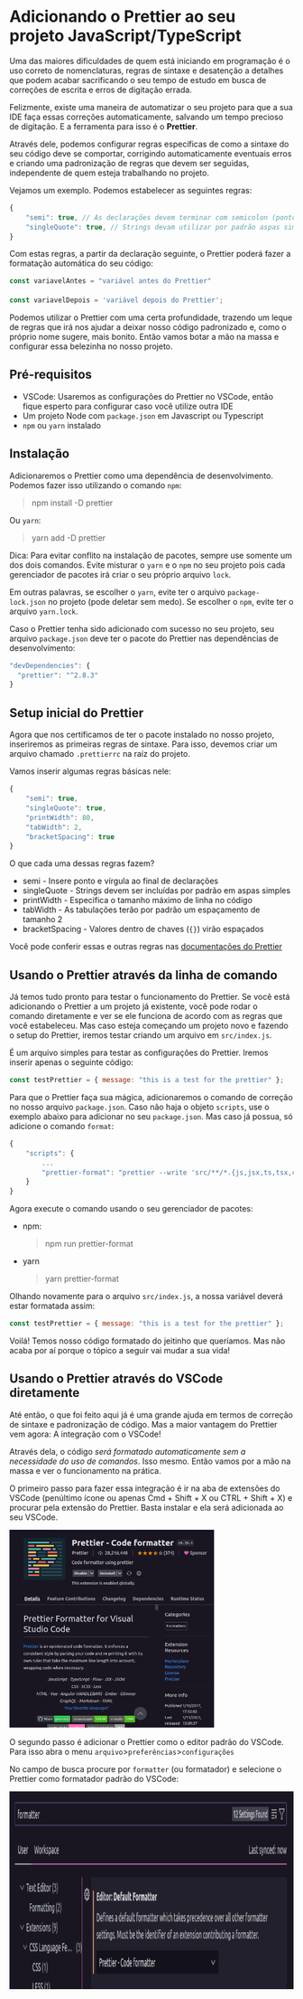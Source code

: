 # Adicionando o Prettier ao seu projeto JavaScript/TypeScript

Uma das maiores dificuldades de quem está iniciando em programação é o uso correto de nomenclaturas, regras de sintaxe e desatenção a detalhes que podem acabar sacrificando o seu tempo de estudo em busca de correções de escrita e erros de digitação errada.

Felizmente, existe uma maneira de automatizar o seu projeto para que a sua IDE faça essas correções automaticamente, salvando um tempo precioso de digitação. E a ferramenta para isso é o **Prettier**.

Através dele, podemos configurar regras específicas de como a sintaxe do seu código deve se comportar, corrigindo automaticamente eventuais erros e criando uma padronização de regras que devem ser seguidas, independente de quem esteja trabalhando no projeto.

Vejamos um exemplo. Podemos estabelecer as seguintes regras:

```Javascript
{
    "semi": true, // As declarações devem terminar com semicolon (ponto e vírgula ;)
    "singleQuote": true, // Strings devam utilizar por padrão aspas simples
}
```

Com estas regras, a partir da declaração seguinte, o Prettier poderá fazer a formatação automática do seu código:

```Javascript
const variavelAntes = "variável antes do Prettier"

const variavelDepois = 'variável depois do Prettier';

```

Podemos utilizar o Prettier com uma certa profundidade, trazendo um leque de regras que irá nos ajudar a deixar nosso código padronizado e, como o próprio nome sugere, mais bonito. Então vamos botar a mão na massa e configurar essa belezinha no nosso projeto.

## Pré-requisitos

- VSCode: Usaremos as configurações do Prettier no VSCode, então fique esperto para configurar caso você utilize outra IDE
- Um projeto Node com `package.json` em Javascript ou Typescript
- `npm` ou `yarn` instalado

## Instalação

Adicionaremos o Prettier como uma dependência de desenvolvimento. Podemos fazer isso utilizando o comando `npm`:

> npm install -D prettier

Ou `yarn`:

> yarn add -D prettier

Dica: Para evitar conflito na instalação de pacotes, sempre use somente um dos dois comandos. Evite misturar o `yarn` e o `npm` no seu projeto pois cada gerenciador de pacotes irá criar o seu próprio arquivo `lock`.

Em outras palavras, se escolher o `yarn`, evite ter o arquivo `package-lock.json` no projeto (pode deletar sem medo). Se escolher o `npm`, evite ter o arquivo `yarn.lock`.

Caso o Prettier tenha sido adicionado com sucesso no seu projeto, seu arquivo `package.json` deve ter o pacote do Prettier nas dependências de desenvolvimento:

```javascript
"devDependencies": {
  "prettier": "^2.8.3"
}
```

## Setup inicial do Prettier

Agora que nos certificamos de ter o pacote instalado no nosso projeto, inseriremos as primeiras regras de sintaxe. Para isso, devemos criar um arquivo chamado `.prettierrc` na raíz do projeto.

Vamos inserir algumas regras básicas nele:

```javascript
{
    "semi": true,
    "singleQuote": true,
    "printWidth": 80,
    "tabWidth": 2,
    "bracketSpacing": true
}
```

O que cada uma dessas regras fazem?

- semi - Insere ponto e vírgula ao final de declarações
- singleQuote - Strings devem ser incluídas por padrão em aspas simples
- printWidth - Especifica o tamanho máximo de linha no código
- tabWidth - As tabulações terão por padrão um espaçamento de tamanho 2
- bracketSpacing - Valores dentro de chaves (`{}`) virão espaçados

Você pode conferir essas e outras regras nas [documentações do Prettier](https://prettier.io/docs/en/index.html)

## Usando o Prettier através da linha de comando

Já temos tudo pronto para testar o funcionamento do Prettier. Se você está adicionando o Prettier a um projeto já existente, você pode rodar o comando diretamente e ver se ele funciona de acordo com as regras que você estabeleceu. Mas caso esteja começando um projeto novo e fazendo o setup do Prettier, iremos testar criando um arquivo em `src/index.js`.

É um arquivo simples para testar as configurações do Prettier. Iremos inserir apenas o seguinte código:

```javascript
const testPrettier = { message: "this is a test for the prettier" };
```

Para que o Prettier faça sua mágica, adicionaremos o comando de correção no nosso arquivo `package.json`. Caso não haja o objeto `scripts`, use o exemplo abaixo para adicionar no seu `package.json`. Mas caso já possua, só adicione o comando `format`:

```javascript
{
    "scripts": {
        ...
        "prettier-format": "prettier --write 'src/**/*.{js,jsx,ts,tsx,css,json}' --config ./.prettierrc"
    }
}
```

Agora execute o comando usando o seu gerenciador de pacotes:

- npm:

  > npm run prettier-format

- yarn
  > yarn prettier-format

Olhando novamente para o arquivo `src/index.js`, a nossa variável deverá estar formatada assim:

```javascript
const testPrettier = { message: "this is a test for the prettier" };
```

Voilá! Temos nosso código formatado do jeitinho que queríamos. Mas não acaba por aí porque o tópico a seguir vai mudar a sua vida!

## Usando o Prettier através do VSCode diretamente

Até então, o que foi feito aqui já é uma grande ajuda em termos de correção de sintaxe e padronização de código. Mas a maior vantagem do Prettier vem agora: A integração com o VSCode!

Através dela, o código _será formatado automaticamente sem a necessidade do uso de comandos_. Isso mesmo. Então vamos por a mão na massa e ver o funcionamento na prática.

O primeiro passo para fazer essa integração é ir na aba de extensões do VSCode (penúltimo ícone ou apenas Cmd + Shift + X ou CTRL + Shift + X) e procurar pela extensão do Prettier. Basta instalar e ela será adicionada ao seu VSCode.

<img src="https://github.com/alantsx/Artigos/blob/main/Prettier/resources/asset1.png?raw=true" alt="prettier image" style="height: 350px;"/>

O segundo passo é adicionar o Prettier como o editor padrão do VSCode. Para isso abra o menu `arquivo`>`preferências`>`configurações`

No campo de busca procure por `formatter` (ou formatador) e selecione o Prettier como formatador padrão do VSCode:

<img src="https://github.com/alantsx/Artigos/blob/main/Prettier/resources/asset2.png?raw=true" alt="prettier image" style="height: 350px;"/>
